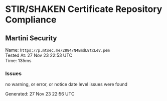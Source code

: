 # STIR/SHAKEN Certificate Repository Compliance

## Martini Security

Name: `https://p.mtsec.me/2884/N4BmdL8tcLeV.pem`\
Tested At: 27 Nov 23 22:53 UTC\
Time: 135ms

### Issues

no warning, or error, or notice date level issues were found

Generated: 27 Nov 23 22:56 UTC